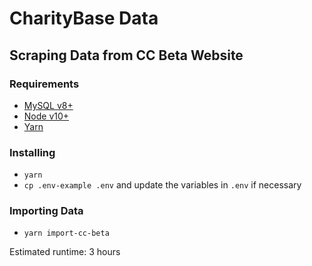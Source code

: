 # CharityBase Data

## Scraping Data from CC Beta Website

### Requirements

- [MySQL v8+](https://www.mysql.com)
- [Node v10+](https://nodejs.org)
- [Yarn](https://yarnpkg.com)

### Installing

- `yarn`
- `cp .env-example .env` and update the variables in `.env` if necessary

### Importing Data

- `yarn import-cc-beta`

Estimated runtime: 3 hours
